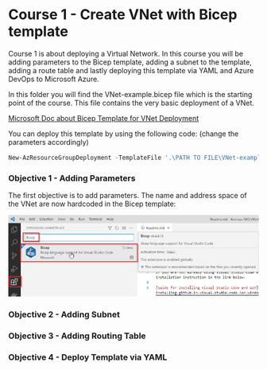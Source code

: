 # Course 1 - Create VNet with Bicep template

Course 1 is about deploying a Virtual Network. In this course you will be adding parameters to the Bicep template, adding a subnet to the template, adding a route table and lastly deploying this template via YAML and Azure DevOps to Microsoft Azure.

In this folder you will find the VNet-example.bicep file which is the starting point of the course. This file contains the very basic deployment of a VNet.

[Microsoft Doc about Bicep Template for VNet Deployment](https://docs.microsoft.com/en-us/azure/templates/microsoft.network/virtualnetworks?tabs=bicep)

You can deploy this template by using the following code: (change the parameters accordingly)

````Powershell
New-AzResourceGroupDeployment -TemplateFile '.\PATH TO FILE\VNet-example.bicep' -ResourceGroupName RESOURCEGROUPNAME
````

### Objective 1 - Adding Parameters

The first objective is to add parameters. The name and address space of the VNet are now hardcoded in the Bicep template:

![Hardcoded Parameters](https://github.com/Ruthhl3ss/AzureDevOpsCourse/blob/main/Images/BicepExtension.png)


### Objective 2 - Adding Subnet


### Objective 3 - Adding Routing Table



### Objective 4 - Deploy Template via YAML
